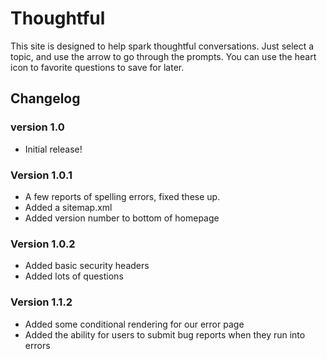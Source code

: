 # Thoughtful

This site is designed to help spark thoughtful conversations. Just select a topic, and use the arrow to go through the prompts. You can use the heart icon to favorite questions to save for later.

## Changelog

### version 1.0

- Initial release!

### Version 1.0.1

- A few reports of spelling errors, fixed these up.
- Added a sitemap.xml
- Added version number to bottom of homepage

### Version 1.0.2

- Added basic security headers
- Added lots of questions

### Version 1.1.2

- Added some conditional rendering for our error page
- Added the ability for users to submit bug reports when they run into errors
